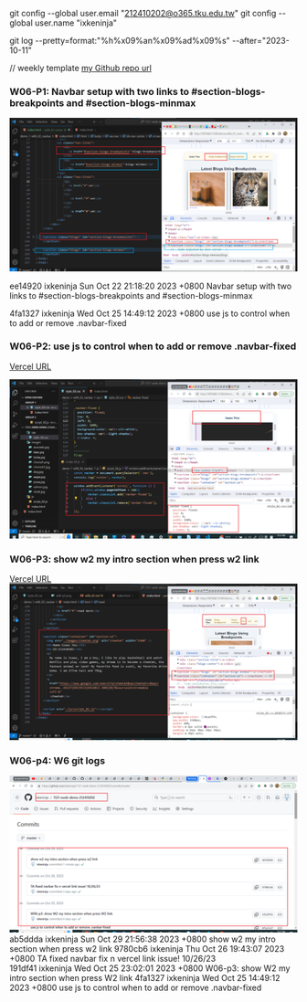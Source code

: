 git config --global user.email "212410202@o365.tku.edu.tw"
git config --global user.name "ixkeninja"

git log --pretty=format:"%h%x09%an%x09%ad%x09%s" --after="2023-10-11"



// weekly template
[my Github repo url](https://github.com/ixkeninja/1121-sweb-demo-212410202)

### W06-P1: Navbar setup with two links to #section-blogs-breakpoints and #section-blogs-minmax

![](w06-p1.png)

ee14920 ixkeninja       Sun Oct 22 21:18:20 2023 +0800  Navbar setup with two links to #section-blogs-breakpoints and #section-blogs-minmax

4fa1327 ixkeninja       Wed Oct 25 14:49:12 2023 +0800  use js to control when to add or remove .navbar-fixed


### W06-P2: use js to control when to add or remove .navbar-fixed
[Vercel URL](https://vercel.com/ixkeninjas-projects/1121-sweb-demo-212410202)

![](w06-p2.png)


### W06-P3: show w2 my intro section when press w2 link
[Vercel URL](https://vercel.com/ixkeninjas-projects/1121-sweb-demo-212410202)
![](w06-p3.png)


### W06-p4: W6 git logs

![](w06-p4.png)
ab5ddda ixkeninja       Sun Oct 29 21:56:38 2023 +0800  show w2 my intro section when press w2 link
9780cb6 ixkeninja       Thu Oct 26 19:43:07 2023 +0800  TA fixed navbar fix n vercel link issue! 10/26/23   
191df41 ixkeninja       Wed Oct 25 23:02:01 2023 +0800  W06-p3: show W2 my intro section when press W2 link 
4fa1327 ixkeninja       Wed Oct 25 14:49:12 2023 +0800  use js to control when to add or remove .navbar-fixed